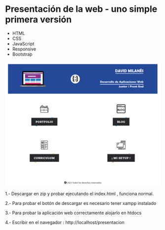 <h1>Presentación de la web - uno simple primera versión</h1>
<ul>
  <li>HTML</li>
  <li>CSS</li>
  <li>JavaScript</li>
  <li>Responsive</li>
  <li>Bootstrap</li>
</ul>

![preview img](/preview.png)

<p> 1.- Descargar en zip y probar ejecutando el index.html , funciona normal.</p>
<p> 2.- Para probar el botón de descargar es necesario tener xampp instalado</p>
<p> 3.- Para probar la aplicación web correctamente alojarlo en htdocs</p>
<p> 4.- Escribir en el navegador : http://localhost/presentacion</p>
